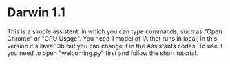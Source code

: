 # Darwin 1.1
This is a simple assistent, in which you can type commands, such as "Open Chrome" or "CPU Usage".
You need 1 model of IA that runs in local, in this version it's llava:13b but you can change it in the Assistants codes.
To use it you need to open "welcoming.py" first and follow the short tutorial.
